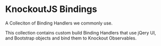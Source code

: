 # KnockoutJS Bindings

A Colleciton of Binding Handlers we commonly use.

This collection contains custom build Binding Handlers that use jQery UI, and Bootstrap objects and bind them to Knockout Observables.
